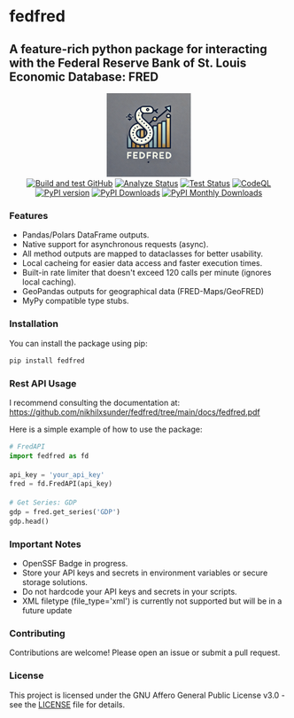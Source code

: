 # fedfred
## A feature-rich python package for interacting with the Federal Reserve Bank of St. Louis Economic Database: FRED

<div align="center">
    <img src="https://raw.githubusercontent.com/nikhilxsunder/fedfred/main/docs/images/fedfred-logo.png" width="30%" alt="FedFred Logo">
</div>

<div align="center">
    <a href="https://github.com/nikhilxsunder/fedfred/actions/workflows/main.yml"><img src="https://github.com/nikhilxsunder/fedfred/actions/workflows/main.yml/badge.svg" alt="Build and test GitHub"></a>
    <a href="https://github.com/nikhilxsunder/fedfred/actions/workflows/analyze.yml"><img src="https://github.com/nikhilxsunder/fedfred/actions/workflows/analyze.yml/badge.svg" alt="Analyze Status"></a>
    <a href="https://github.com/nikhilxsunder/fedfred/actions/workflows/test.yml"><img src="https://github.com/nikhilxsunder/fedfred/actions/workflows/test.yml/badge.svg" alt="Test Status"></a>
    <a href="https://github.com/nikhilxsunder/fedfred/actions/workflows/codeql.yml"><img src="https://github.com/nikhilxsunder/fedfred/actions/workflows/codeql.yml/badge.svg" alt="CodeQL"></a>
    <a href="https://pypi.org/project/fedfred/"><img src="https://img.shields.io/pypi/v/fedfred.svg" alt="PyPI version"></a>
    <a href="https://pepy.tech/projects/fedfred"><img src="https://static.pepy.tech/badge/fedfred" alt="PyPI Downloads"></a>
    <a href="https://pypistats.org/packages/fedfred"><img src="https://img.shields.io/pypi/dm/fedfred" alt="PyPI Monthly Downloads"></a>
</div>

### Features

- Pandas/Polars DataFrame outputs.
- Native support for asynchronous requests (async).
- All method outputs are mapped to dataclasses for better usability.
- Local cacheing for easier data access and faster execution times.
- Built-in rate limiter that doesn't exceed 120 calls per minute (ignores local caching).
- GeoPandas outputs for geographical data (FRED-Maps/GeoFRED)
- MyPy compatible type stubs.

### Installation

You can install the package using pip:

```sh
pip install fedfred
```

### Rest API Usage

I recommend consulting the documentation at: 
https://github.com/nikhilxsunder/fedfred/tree/main/docs/fedfred.pdf

Here is a simple example of how to use the package:

```python
# FredAPI
import fedfred as fd

api_key = 'your_api_key'
fred = fd.FredAPI(api_key)

# Get Series: GDP
gdp = fred.get_series('GDP')
gdp.head()
```

### Important Notes

- OpenSSF Badge in progress.
- Store your API keys and secrets in environment variables or secure storage solutions.
- Do not hardcode your API keys and secrets in your scripts.
- XML filetype (file_type='xml') is currently not supported but will be in a future update

### Contributing

Contributions are welcome! Please open an issue or submit a pull request.

### License

This project is licensed under the GNU Affero General Public License v3.0 - see the [LICENSE](LICENSE) file for details.
